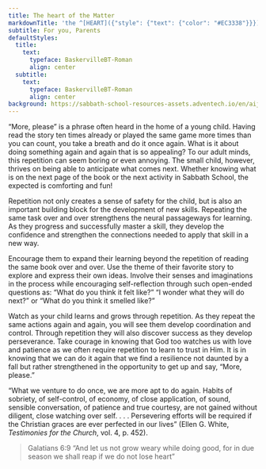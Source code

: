 ```yaml
---
title: The heart of the Matter
markdownTitle: 'the ^[HEART]({"style": {"text": {"color": "#EC3338"}}}) of the ^[MATTER]({"style": {"text": {"color": "#00A87D"}}})'
subtitle: For you, Parents
defaultStyles:
  title:
    text:
      typeface: BaskervilleBT-Roman
      align: center
  subtitle:
    text:
      typeface: BaskervilleBT-Roman
      align: center
background: https://sabbath-school-resources-assets.adventech.io/en/aij/2025-01-bg/assets/07-04.png
---
```


“More, please” is a phrase often heard in the home of a young child. Having read the story ten times already or played the same game more times than you can count, you take a breath and do it once again. What is it about doing something again and again that is so appealing? To our adult minds, this repetition can seem boring or even annoying. The small child, however, thrives on being able to anticipate what comes next. Whether knowing what is on the next page of the book or the next activity in Sabbath School, the expected is comforting and fun! 

Repetition not only creates a sense of safety for the child, but is also an important building block for the development of new skills. Repeating the same task over and over strengthens the neural passageways for learning. As they progress and successfully master a skill, they develop the confidence and strengthen the connections needed to apply that skill in a new way. 

Encourage them to expand their learning beyond the repetition of reading the same book over and over. Use the theme of their favorite story to explore and express their own ideas. Involve their senses and imaginations in the process while encouraging self-reflection through such open-ended questions as: “What do you think it felt like?” “I wonder what they will do next?” or “What do you think it smelled like?” 

Watch as your child learns and grows through repetition. As they repeat the same actions again and again, you will see them develop coordination and control. Through repetition they will also discover success as they develop perseverance. Take courage in knowing that God too watches us with love and patience as we often require repetition to learn to trust in Him. It is in knowing that we can do it again that we find a resilience not daunted by a fall but rather strengthened in the opportunity to get up and say, “More, please.” 

“What we venture to do once, we are more apt to do again. Habits of sobriety, of self-control, of economy, of close application, of sound, sensible conversation, of patience and true courtesy, are not gained without diligent, close watching over self. . . . Persevering efforts will be required if the Christian graces are ever perfected in our lives” (Ellen G. White, _Testimonies for the Church_, vol. 4, p. 452).

> <callout>Galatians 6:9</callout>
> “And let us not grow weary while doing good, for in due season we shall reap if we do not lose heart” 